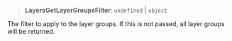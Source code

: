 > **LayersGetLayerGroupsFilter**: `undefined` \| `object`

The filter to apply to the layer groups. If this is not passed, all layer groups will be returned.
